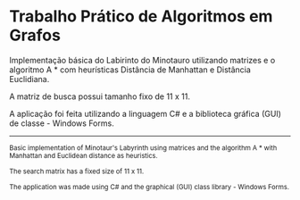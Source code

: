 # Trabalho Prático de Algoritmos em Grafos

Implementação básica do Labirinto do Minotauro utilizando matrizes e o algoritmo A * com heurísticas Distância de Manhattan e Distância Euclidiana.

A matriz de busca possui tamanho fixo de 11 x 11.

A aplicação foi feita utilizando a linguagem C# e a biblioteca gráfica (GUI) de classe - Windows Forms.

***
<sub>Basic implementation of Minotaur's Labyrinth using matrices and the algorithm A * with Manhattan and Euclidean distance as heuristics.</sub>

<sub>The search matrix has a fixed size of 11 x 11.</sub>

<sub>The application was made using C# and the graphical (GUI) class library - Windows Forms.</sub>
